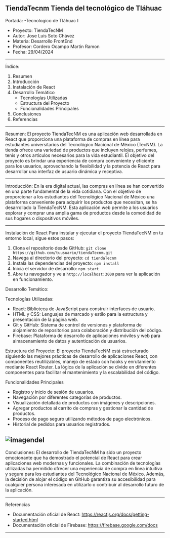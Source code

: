  TiendaTecnm
Tienda del tecnológico de Tláhuac 
---

Portada:
-Tecnologico de Tláhuac I
- Proyecto: TiendaTecNM
- Autor: Jose Luis Soto Chávez
- Materia: Desarrollo FrontEnd
- Profesor: Cordero Ocampo Martin Ramon 
- Fecha: 29/04/2024
  

---

Índice:
1. Resumen
2. Introducción
3. Instalación de React
4. Desarrollo Temático
    - Tecnologías Utilizadas
    - Estructura del Proyecto
    - Funcionalidades Principales
5. Conclusiones
6. Referencias


---

Resumen:
El proyecto TiendaTecNM es una aplicación web desarrollada en React que proporciona una plataforma de compras en línea para estudiantes universitarios del Tecnológico Nacional de México (TecNM). La tienda ofrece una variedad de productos que incluyen relojes, perfumes, tenis y otros artículos necesarios para la vida estudiantil. El objetivo del proyecto es brindar una experiencia de compra conveniente y eficiente para los usuarios, aprovechando la flexibilidad y la potencia de React para desarrollar una interfaz de usuario dinámica y receptiva.

---

Introducción:
En la era digital actual, las compras en línea se han convertido en una parte fundamental de la vida cotidiana. Con el objetivo de proporcionar a los estudiantes del Tecnológico Nacional de México una plataforma conveniente para adquirir los productos que necesitan, se ha desarrollado la TiendaTecNM. Esta aplicación web permite a los usuarios explorar y comprar una amplia gama de productos desde la comodidad de sus hogares o dispositivos móviles.

---

Instalación de React
Para instalar y ejecutar el proyecto TiendaTecNM en tu entorno local, sigue estos pasos:
1. Clona el repositorio desde GitHub: `git clone https://github.com/tuusuario/tiendaTecnm.git`
2. Navega al directorio del proyecto: `cd tiendaTecnm`
3. Instala las dependencias del proyecto: `npm install`
4. Inicia el servidor de desarrollo: `npm start`
5. Abre tu navegador y ve a `http://localhost:3000` para ver la aplicación en funcionamiento.


Desarrollo Temático:

Tecnologías Utilizadas:
- React: Biblioteca de JavaScript para construir interfaces de usuario.
- HTML y CSS: Lenguajes de marcado y estilo para la estructura y presentación de la página web.
- Git y GitHub: Sistema de control de versiones y plataforma de alojamiento de repositorios para colaboración y distribución del código.
- Firebase: Plataforma de desarrollo de aplicaciones móviles y web para almacenamiento de datos y autenticación de usuarios.

Estructura del Proyecto:
El proyecto TiendaTecNM está estructurado siguiendo las mejores prácticas de desarrollo de aplicaciones React, con componentes reutilizables, manejo de estado con hooks y enrutamiento mediante React Router. La lógica de la aplicación se divide en diferentes componentes para facilitar el mantenimiento y la escalabilidad del código.

Funcionalidades Principales
- Registro y inicio de sesión de usuarios.
- Navegación por diferentes categorías de productos.
- Visualización detallada de productos con imágenes y descripciones.
- Agregar productos al carrito de compras y gestionar la cantidad de productos.
- Proceso de pago seguro utilizando métodos de pago electrónicos.
- Historial de pedidos para usuarios registrados.



![imagendel](imagen1.png)
---
 
Conclusiones:
El desarrollo de TiendaTecNM ha sido un proyecto emocionante que ha demostrado el potencial de React para crear aplicaciones web modernas y funcionales. La combinación de tecnologías utilizadas ha permitido ofrecer una experiencia de compra en línea intuitiva y segura para los estudiantes del Tecnológico Nacional de México. Además, la decisión de alojar el código en GitHub garantiza su accesibilidad para cualquier persona interesada en utilizarlo o contribuir al desarrollo futuro de la aplicación.

---

Referencias
- Documentación oficial de React: https://reactjs.org/docs/getting-started.html
- Documentación oficial de Firebase: https://firebase.google.com/docs

---
